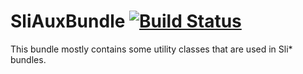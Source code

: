 # SliAuxBundle [![Build Status](https://travis-ci.org/sergeil/SliAuxBundle.svg?branch=master)](https://travis-ci.org/sergeil/SliAuxBundle)

This bundle mostly contains some utility classes that are used in Sli* bundles.